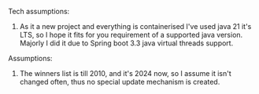 Tech assumptions:
1. As it a new project and everything is containerised I've used java 21 it's LTS, so I hope it fits for you requirement of a supported java version. Majorly I did it due to Spring boot 3.3 java virtual threads support.

Assumptions:
1. The winners list is till 2010, and it's 2024 now, so I assume it isn't changed often, thus no special update mechanism is created.